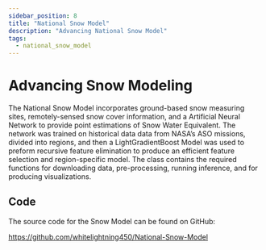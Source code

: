 ```yaml
---
sidebar_position: 8
title: "National Snow Model"
description: "Advancing National Snow Model"
tags:
  - national_snow_model
---
```


# Advancing Snow Modeling

The National Snow Model incorporates ground-based snow measuring sites, remotely-sensed snow cover information, and a Artificial Neural Network to provide point estimations of Snow Water Equivalent. The network was trained on historical data data from NASA’s ASO missions, divided into regions, and then a LightGradientBoost Model was used to preform recursive feature elimination to produce an efficient feature selection and region-specific model. The class contains the required functions for downloading data, pre-processing, running inference, and for producing visualizations.

## Code

The source code for the Snow Model can be found on GitHub:

https://github.com/whitelightning450/National-Snow-Model